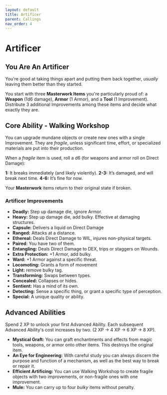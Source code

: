 ```yaml
---
layout: default
title: Artificer
parent: Callings
nav_order: 4
---
```


# Artificer

## You Are An Artificer

You're good at taking things apart and putting them back together, *usually* leaving them better than they started.

You start with three **Masterwork Items** you're particularly proud of: a **Weapon** (1d6 damage), **Armor** (1 Armor), and a **Tool** (1 Improvement). Distribute 3 additional Improvements among these items and decide what exactly they are.

## Core Ability - Walking Workshop

You can upgrade mundane objects or create new ones with a single Improvement. They are *fragile*, unless significant time, effort, or specialized materials are put into their production.

When a *fragile* item is used, roll a d6 (for weapons and armor roll on Direct Damage):

**1:** It breaks immediately (and likely violently).
**2-3:** It’s damaged, and will break next time.
**4-6:** It’s fine for now.

Your **Masterwork** items return to their original state if broken.

### Artificer Improvements

* **Deadly:** Step up damage die, ignore Armor.
* **Heavy:** Step up damage die, add bulky. Effective at damaging structures.
* **Capsule:** Delivers a liquid on Direct Damage
* **Ranged:** Attacks at a distance.
* **Ethereal:** Deals Direct Damage to WIL, injures non-physical targets.
* **Paired:** You have two of them.
* **Entangling:** Deals Direct Damage to DEX, trips or staggers on Wounds.
* **Extra Protection:** +1 Armor, add bulky.
* **Ward:** +1 Armor against a specific threat.
* **Locomoting:** Grants a form of movement
* **Light:** remove bulky tag.
* **Transforming:** Swaps between types.
* **Concealed:** Collapses or hides.
* **Sentient:** Has a mind of its own.
* **Detecting:** Sense a specific thing, or grant a specific type of perception.
* **Special:** A unique quality or ability.

## Advanced Abilities

Spend 2 XP to unlock your first Advanced Ability. Each subsequent Advanced Ability's cost increases by two. (2 XP → 4 XP → 6 XP → 8 XP).

* **Mystical Graft:** You can graft enchantments and effects from magic tools, weapons, or armor onto other items. This destroys the original item.
* **An Eye for Engineering:** With careful study you can always discern the purpose and function of a mechanism, as well as the best way to break or repair it.
* **Efficient Artificing:** You can use Walking Workshop to create fragile objects with two improvements, or non-fragile ones with one improvement.
* **Mule:** You can carry up to four *bulky* items without penalty.
